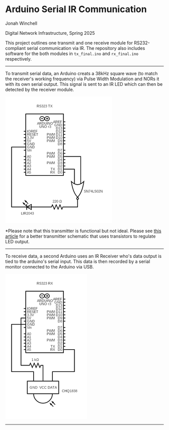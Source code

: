 # Arduino Serial IR Communication

Jonah Winchell

Digital Network Infrastructure, Spring 2025

This project outlines one transmit and one receive module for RS232-compliant serial communication via IR. The repository also includes software for the both modules in `tx_final.ino` and `rx_final.ino` respectively.

---

To transmit serial data, an Arduino creats a 38kHz square wave (to match the receiver's working frequency) via Pulse Width Modulation and NORs it with its own serial output. This signal is sent to an IR LED which can then be detected by the receiver module.

![transmitter](./images/tx_circuit.png)

*Please note that this transmitter is functional but not ideal. Please see [this article](https://forum.arduino.cc/t/serial-comm-using-ir/10620) for a better transmitter schematic that uses transistors to regulate LED output.

--- 

To receive data, a second Arduino uses an IR Receiver who's data output is tied to the arduino's serial input. This data is then recorded by a serial monitor connected to the Arduino via USB.

![receiver](./images/rx_circuit.png)

---
